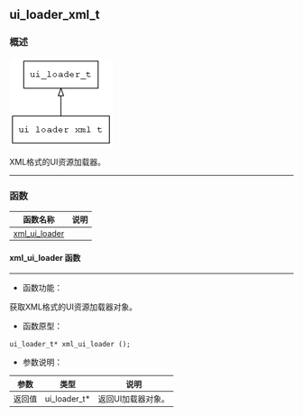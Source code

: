 ## ui\_loader\_xml\_t
### 概述
![image](images/ui_loader_xml_t_0.png)


 XML格式的UI资源加载器。



----------------------------------
### 函数
<p id="ui_loader_xml_t_methods">

| 函数名称 | 说明 | 
| -------- | ------------ | 
| <a href="#ui_loader_xml_t_xml_ui_loader">xml\_ui\_loader</a> |  |
#### xml\_ui\_loader 函数
-----------------------

* 函数功能：

> <p id="ui_loader_xml_t_xml_ui_loader">
 获取XML格式的UI资源加载器对象。




* 函数原型：

```
ui_loader_t* xml_ui_loader ();
```

* 参数说明：

| 参数 | 类型 | 说明 |
| -------- | ----- | --------- |
| 返回值 | ui\_loader\_t* | 返回UI加载器对象。 |
